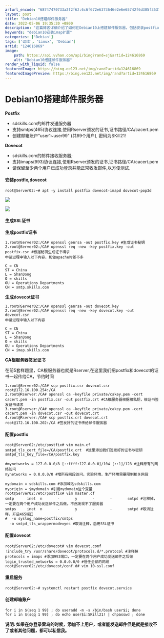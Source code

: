 ```yaml
---
arturl_encode: "68747470733a2f2f62:6c6f672e6373646e2e6e65742f6d305f35373833323433322f:61727469636c652f64657461696c732f313234363136383639"
layout: post
title: "Debian10搭建邮件服务器"
date: 2022-05-06 19:35:20 +0800
description: "这篇博客详细介绍了如何在Debian10上搭建邮件服务器，包括安装postfix和dovecot，生"
keywords: "debian10安装imap扩展"
categories: ['Debian']
tags: ['运维', 'Linux', 'Debian']
artid: "124616869"
image:
    path: https://api.vvhan.com/api/bing?rand=sj&artid=124616869
    alt: "Debian10搭建邮件服务器"
render_with_liquid: false
featuredImage: https://bing.ee123.net/img/rand?artid=124616869
featuredImagePreview: https://bing.ee123.net/img/rand?artid=124616869
---
```


# Debian10搭建邮件服务器

**Postfix**

* sdskills.com的邮件发送服务器
* 支持smtps(465)协议连接,使用Rserver颁发的证书,证书路径/CA/cacert.pem
* 创建邮箱账户"user1~user99" (共99个用户), 密码为SKill21!

**Dovecot**

* sdskills.com的邮件接收服务器;
* 支持imaps(993)协议连接,使用Rserver颁发的证书,证书路径/CA/cacert.pem
* 请保留至少两个用户已成功登录并能正常收发邮件,以方便测试.

#### 安装postfix,dovecot

```
root@Server02:~# apt -y install postfix dovecot-imapd dovecot-pop3d
```

![](https://i-blog.csdnimg.cn/blog_migrate/0cc1fa88e798693daeb8087c240adffe.png)

![](https://i-blog.csdnimg.cn/blog_migrate/1ede9540d8cf6bc8f69c29a703c01252.png)

#### 生成SSL证书

**生成postfix证书**

```
1.root@Server02:/CA# openssl genrsa -out postfix.key #生成证书秘钥
2.root@Server02:/CA# openssl req -new -key postfix.key -out postfix.csr #根据秘钥生成证书请求
申请过程中输入以下内容，和做apache时差不多

C = CN
ST = China 
L = ShanDong 
O = skills 
OU = Operations Departments 
CN = smtp.skills.com
```

**生成dovecot证书**

```
1.root@Server02:/CA# openssl genrsa -out dovecot.key 
2.root@Server02:/CA# openssl req -new -key dovecot.key -out dovecot.csr
申请过程中输入以下内容

C = CN
ST = China 
L = ShanDong 
O = skills 
OU = Operations Departments 
CN = imap.skills.com
```

**CA根服务器签发证书**

在前5套样题里，CA根服务器也就是Rserver,在这里我们把postfix和dovecot的证书一起传给CA，节约时间

```
1.root@Server02:/CA# scp postfix.csr dovecot.csr root@172.16.100.254:/CA
2.root@Rserver:/CA# openssl ca -keyfile private/cakey.pem -cert cacert.pem -in postfix.csr -out postfix.crt #CA根服务器根据根私钥，根证书签发证书请求
3.root@Rserver:/CA# openssl ca -keyfile private/cakey.pem -cert cacert.pem -in dovecot.csr -out dovecot.crt
4.root@Rserver:/CA# scp postfix.crt dovecot.crt root@172.16.100.202:/CA #签发好的证书传给邮件服务器
```

#### 配置postfix

```
root@Server02:/etc/postfix# vim main.cf
smtpd_tls_cert_file=/CA/postfix.crt  #这里添加我们签发好的证书与密钥
smtpd_tls_key_file=/CA/postfix.key

#mynetworks = 127.0.0.0/8 [::ffff:127.0.0.0]/104 [::1]/128 #注释原有的网络访问
mynetworks = 0.0.0.0/0 #增所有网段访问，实验环境，生产环境需要限制相关网段

mydomain = sdskills.com #添加域名sdskills.com
myorigin = $mydomain #引用mydomain这个变量
root@Server02:/etc/postfix# vim master.cf
smtp      inet  n       -       y       -       -       smtpd #注释掉，一定要在两个用户成功发送邮件之后做，不然发现不了服务器
smtps     inet  n       -       y       -       -       smtpd #取消注释，开启465端口
#  -o syslog_name=postfix/smtps
  -o smtpd_tls_wrappermode=yes #取消注释，启用SSL证书
```

#### 配置dovecot

```
root@Server02:/etc/dovecot# vim dovecot.conf
!include_try /usr/share/dovecot/protocols.d/*.protocol #注释掉
protocols = imaps #添加993端口，一定要在两个用户成功发送邮件之后做
login_trusted_networks = 0.0.0.0/0 #信任全部的网段
root@Server02:/etc/dovecot/conf.d# vim 10-ssl.conf 
```

#### 重启服务

```
root@Server02:~# systemctl restart postfix dovecot.service
```

#### 创建邮箱账户

```
for i in $(seq 1 99) ; do useradd -m -s /bin/bash user$i; done
for i in $(sqq 1 99) ; do echo user$i:SKill21! | chpasswd ; done
```

**说明: 如果在你登录雷鸟的时候，添加不上用户，或者能发送邮件但是就是接收不了或者其他问题，都可以私信我。**
